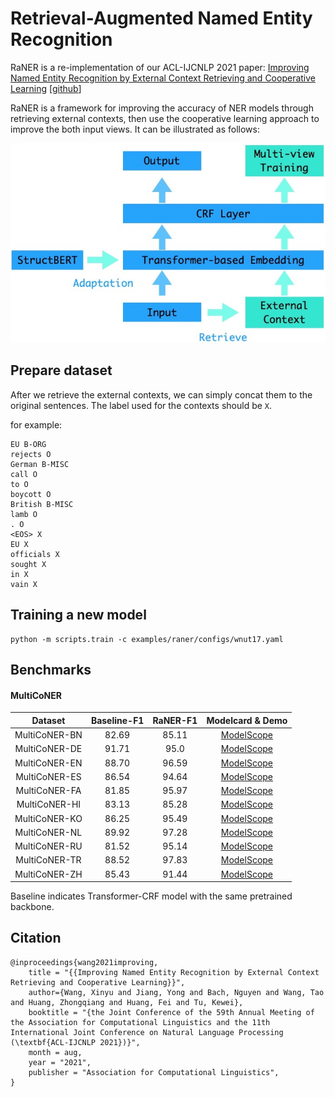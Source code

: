# Retrieval-Augmented Named Entity Recognition

RaNER is a re-implementation of our ACL-IJCNLP 2021 paper: [Improving Named Entity Recognition by External Context Retrieving and Cooperative Learning](https://arxiv.org/pdf/2105.03654.pdf) [[github](https://github.com/Alibaba-NLP/CLNER)]

RaNER is a framework for improving the accuracy of NER models through retrieving external contexts, then use the cooperative learning approach to improve the both input views. It can be illustrated as follows:

![](./resources/model_image.jpg)

## Prepare dataset
After we retrieve the external contexts, we can simply concat them to the original sentences. The label used for the contexts should be `X`.

for example:
```
EU B-ORG
rejects O
German B-MISC
call O
to O
boycott O
British B-MISC
lamb O
. O
<EOS> X
EU X
officials X
sought X
in X
vain X
```

## Training a new model
```
python -m scripts.train -c examples/raner/configs/wnut17.yaml
```

## Benchmarks

#### MultiCoNER
|    Dataset    | Baseline-F1 | RaNER-F1 |                                                 Modelcard & Demo                                                 |
|:-------------:|:-----------:|:--------:|:----------------------------------------------------------------------------------------------------------------:|
| MultiCoNER-BN |    82.69    |  85.11   | [ModelScope](https://modelscope.cn/models/damo/nlp_raner_named-entity-recognition_bangla-large-generic/summary)  |
| MultiCoNER-DE |    91.71    |   95.0   | [ModelScope](https://modelscope.cn/models/damo/nlp_raner_named-entity-recognition_german-large-generic/summary)  |
| MultiCoNER-EN |    88.70    |  96.59   | [ModelScope](https://modelscope.cn/models/damo/nlp_raner_named-entity-recognition_english-large-generic/summary) |
| MultiCoNER-ES |    86.54    |  94.64   | [ModelScope](https://modelscope.cn/models/damo/nlp_raner_named-entity-recognition_spanish-large-generic/summary) |
| MultiCoNER-FA |    81.85    |  95.97   |  [ModelScope](https://modelscope.cn/models/damo/nlp_raner_named-entity-recognition_farsi-large-generic/summary)  |
| MultiCoNER-HI |    83.13    |  85.28   |  [ModelScope](https://modelscope.cn/models/damo/nlp_raner_named-entity-recognition_hindi-large-generic/summary)  |
| MultiCoNER-KO |    86.25    |  95.49   | [ModelScope](https://modelscope.cn/models/damo/nlp_raner_named-entity-recognition_korean-large-generic/summary)  |
| MultiCoNER-NL |    89.92    |  97.28   |  [ModelScope](https://modelscope.cn/models/damo/nlp_raner_named-entity-recognition_dutch-large-generic/summary)  |
| MultiCoNER-RU |    81.52    |  95.14   | [ModelScope](https://modelscope.cn/models/damo/nlp_raner_named-entity-recognition_russian-large-generic/summary) |
| MultiCoNER-TR |    88.52    |  97.83   | [ModelScope](https://modelscope.cn/models/damo/nlp_raner_named-entity-recognition_turkish-large-generic/summary) |
| MultiCoNER-ZH |    85.43    |  91.44   | [ModelScope](https://modelscope.cn/models/damo/nlp_raner_named-entity-recognition_chinese-large-generic/summary) |
Baseline indicates Transformer-CRF model with the same pretrained backbone.

## Citation
```
@inproceedings{wang2021improving,
    title = "{{Improving Named Entity Recognition by External Context Retrieving and Cooperative Learning}}",
    author={Wang, Xinyu and Jiang, Yong and Bach, Nguyen and Wang, Tao and Huang, Zhongqiang and Huang, Fei and Tu, Kewei},
    booktitle = "{the Joint Conference of the 59th Annual Meeting of the Association for Computational Linguistics and the 11th International Joint Conference on Natural Language Processing (\textbf{ACL-IJCNLP 2021})}",
    month = aug,
    year = "2021",
    publisher = "Association for Computational Linguistics",
}
```